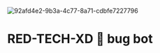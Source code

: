 ![92afd4e2-9b3a-4c77-8a71-cdbfe7227796](https://github.com/user-attachments/assets/48518836-0791-4f52-bb30-75be81d586e7)


# RED-TECH-XD 👿 bug bot 
